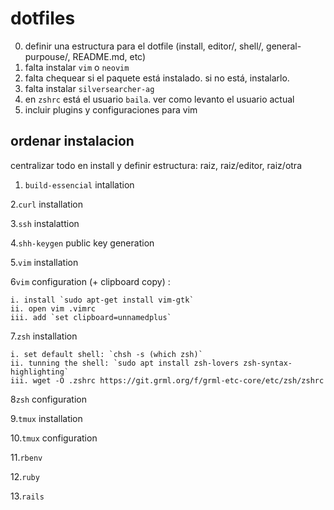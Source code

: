 # dotfiles

0. definir una estructura para el dotfile (install, editor/, shell/, general-purpouse/, README.md, etc)
1. falta instalar `vim` o `neovim`
2. falta chequear si el paquete está instalado. si no está, instalarlo.
3. falta instalar `silversearcher-ag`
4. en `zshrc` está el usuario `baila`. ver como levanto el usuario actual
5. incluir plugins y configuraciones para vim


## ordenar instalacion
centralizar todo en install y definir estructura: raiz, raiz/editor, raiz/otra

1. `build-essencial` intallation

2.`curl` installation

3.`ssh` instalattion

4.`shh-keygen` public key generation

5.`vim` installation

6`vim` configuration (+ clipboard copy) : 
  
    i. install `sudo apt-get install vim-gtk`
    ii. open vim .vimrc
    iii. add `set clipboard=unnamedplus`

7.`zsh` installation

    i. set default shell: `chsh -s (which zsh)`
    ii. tunning the shell: `sudo apt install zsh-lovers zsh-syntax-highlighting` 
    iii. wget -O .zshrc https://git.grml.org/f/grml-etc-core/etc/zsh/zshrc


8`zsh` configuration

9.`tmux` installation

10.`tmux` configuration

11.`rbenv`

12.`ruby`

13.`rails`
